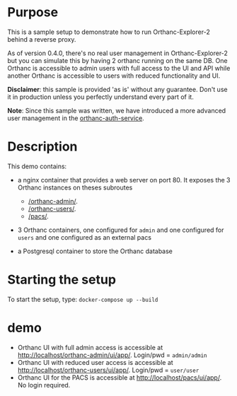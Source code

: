 # Purpose

This is a sample setup to demonstrate how to run Orthanc-Explorer-2 behind a reverse proxy.

As of version 0.4.0, there's no real user management in Orthanc-Explorer-2 but you can
simulate this by having 2 orthanc running on the same DB.  One Orthanc is accessible to admin
users with full access to the UI and API while another Orthanc is accessible to users with reduced
functionality and UI.

**Disclaimer**: this sample is provided 'as is' without any guarantee.  Don't use it in production unless you perfectly understand every part of it.

**Note**:  Since this sample was written, we have introduced a more advanced user management in the [orthanc-auth-service](https://github.com/orthanc-team/orthanc-auth-service).

# Description

This demo contains:

- a nginx container that provides a web server on port 80.  It exposes the 3 Orthanc instances on theses subroutes
  -  [/orthanc-admin/](http://localhost/orthanc-admin/ui/app/).
  -  [/orthanc-users/](http://localhost/orthanc-users/ui/app/).
  -  [/pacs/](http://localhost/pacs/ui/app/).

- 3 Orthanc containers, one configured for `admin` and one configured for `users` and one configured as an external pacs
- a Postgresql container to store the Orthanc database


# Starting the setup

To start the setup, type: `docker-compose up --build`

# demo

- Orthanc UI with full admin access is accessible at [http://localhost/orthanc-admin/ui/app/](http://localhost/orthanc-admin/ui/app/).  Login/pwd = `admin/admin`
- Orthanc UI with reduced user access is accessible at [http://localhost/orthanc-users/ui/app/](http://localhost/orthanc-users/ui/app/).  Login/pwd = `user/user`
- Orthanc UI for the PACS is accessible at [http://localhost/pacs/ui/app/](http://localhost/pacs/ui/app/).  No login required.
